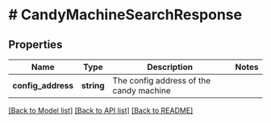 # # CandyMachineSearchResponse

## Properties

Name | Type | Description | Notes
------------ | ------------- | ------------- | -------------
**config_address** | **string** | The config address of the candy machine |

[[Back to Model list]](../../README.md#models) [[Back to API list]](../../README.md#endpoints) [[Back to README]](../../README.md)
